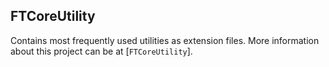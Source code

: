 ## FTCoreUtility

Contains most frequently used utilities as extension files. 
More information about this project can be at [`FTCoreUtility`].
